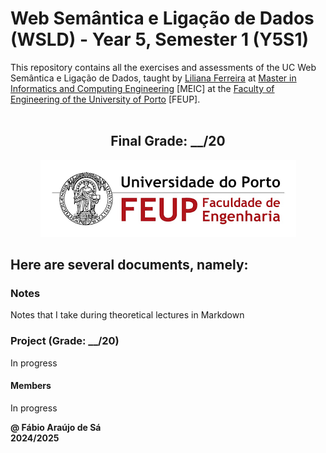 # Web Semântica e Ligação de Dados (WSLD) - Year 5, Semester 1 (Y5S1)

This repository contains all the exercises and assessments of the UC Web Semântica e Ligação de Dados, taught by [Liliana Ferreira](https://sigarra.up.pt/feup/pt/func_geral.formview?p_codigo=602523) at [Master in Informatics and Computing Engineering](https://sigarra.up.pt/feup/pt/cur_geral.cur_view?pv_curso_id=22862) [MEIC] at the [Faculty of Engineering of the University of Porto](https://sigarra.up.pt/feup/pt/web_page.Inicial) [FEUP]. <br> <br>

<h2 align = "center" >Final Grade: __/20</h2>
<p align = "center" >
  <img 
       title = "FEUP logo"
       src = "Images//FEUP_Logo.png" 
       alt = "FEUP Logo"  
       />
</p>

## Here are several documents, namely:

### Notes

Notes that I take during theoretical lectures in Markdown <br>

### Project (Grade: __/20)

In progress

#### Members

In progress

**@ Fábio Araújo de Sá** <br>
**2024/2025**

